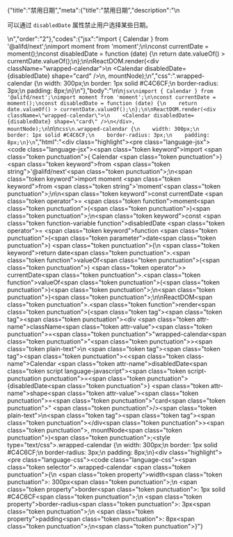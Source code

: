 {"title":"禁用日期","meta":{"title":"禁用日期","description":"\n<p>可以通过 <code>disabledDate</code> 属性禁止用户选择某些日期。</p>\n","order":"2"},"codes":{"jsx":"import { Calendar } from '@alifd/next';\nimport moment from 'moment';\n\nconst currentDate = moment();\nconst disabledDate = function (date) {\n    return date.valueOf() > currentDate.valueOf();\n};\n\nReactDOM.render(<div className=\"wrapped-calendar\">\n    <Calendar disabledDate={disabledDate} shape=\"card\" />\n</div>, mountNode);\n","css":".wrapped-calendar {\n    width: 300px;\n    border: 1px solid #C4C6CF;\n    border-radius: 3px;\n    padding: 8px;\n}\n"},"body":"\n\n````jsx\nimport { Calendar } from '@alifd/next';\nimport moment from 'moment';\n\nconst currentDate = moment();\nconst disabledDate = function (date) {\n    return date.valueOf() > currentDate.valueOf();\n};\n\nReactDOM.render(<div className=\"wrapped-calendar\">\n    <Calendar disabledDate={disabledDate} shape=\"card\" />\n</div>, mountNode);\n````\n\n````css\n.wrapped-calendar {\n    width: 300px;\n    border: 1px solid #C4C6CF;\n    border-radius: 3px;\n    padding: 8px;\n}\n````","html":"<script>(function(){'use strict';\n\nvar _next = require('@alifd/next');\n\nvar _moment = require('moment');\n\nvar _moment2 = _interopRequireDefault(_moment);\n\nfunction _interopRequireDefault(obj) { return obj && obj.__esModule ? obj : { default: obj }; }\n\nvar currentDate = (0, _moment2.default)();\nvar disabledDate = function disabledDate(date) {\n    return date.valueOf() > currentDate.valueOf();\n};\n\nReactDOM.render(React.createElement(\n    'div',\n    { className: 'wrapped-calendar' },\n    React.createElement(_next.Calendar, { disabledDate: disabledDate, shape: 'card' })\n), mountNode);})()</script><div class=\"highlight\"><pre class=\"language-jsx\"><code class=\"language-jsx\"><span class=\"token keyword\">import</span> <span class=\"token punctuation\">{</span> Calendar <span class=\"token punctuation\">}</span> <span class=\"token keyword\">from</span> <span class=\"token string\">'@alifd/next'</span><span class=\"token punctuation\">;</span>\n<span class=\"token keyword\">import</span> moment <span class=\"token keyword\">from</span> <span class=\"token string\">'moment'</span><span class=\"token punctuation\">;</span>\n\n<span class=\"token keyword\">const</span> currentDate <span class=\"token operator\">=</span> <span class=\"token function\">moment</span><span class=\"token punctuation\">(</span><span class=\"token punctuation\">)</span><span class=\"token punctuation\">;</span>\n<span class=\"token keyword\">const</span> <span class=\"token function-variable function\">disabledDate</span> <span class=\"token operator\">=</span> <span class=\"token keyword\">function</span> <span class=\"token punctuation\">(</span><span class=\"token parameter\">date</span><span class=\"token punctuation\">)</span> <span class=\"token punctuation\">{</span>\n    <span class=\"token keyword\">return</span> date<span class=\"token punctuation\">.</span><span class=\"token function\">valueOf</span><span class=\"token punctuation\">(</span><span class=\"token punctuation\">)</span> <span class=\"token operator\">></span> currentDate<span class=\"token punctuation\">.</span><span class=\"token function\">valueOf</span><span class=\"token punctuation\">(</span><span class=\"token punctuation\">)</span><span class=\"token punctuation\">;</span>\n<span class=\"token punctuation\">}</span><span class=\"token punctuation\">;</span>\n\nReactDOM<span class=\"token punctuation\">.</span><span class=\"token function\">render</span><span class=\"token punctuation\">(</span><span class=\"token tag\"><span class=\"token tag\"><span class=\"token punctuation\">&lt;</span>div</span> <span class=\"token attr-name\">className</span><span class=\"token attr-value\"><span class=\"token punctuation\">=</span><span class=\"token punctuation\">\"</span>wrapped-calendar<span class=\"token punctuation\">\"</span></span><span class=\"token punctuation\">></span></span><span class=\"token plain-text\">\n    </span><span class=\"token tag\"><span class=\"token tag\"><span class=\"token punctuation\">&lt;</span><span class=\"token class-name\">Calendar</span></span> <span class=\"token attr-name\">disabledDate</span><span class=\"token script language-javascript\"><span class=\"token script-punctuation punctuation\">=</span><span class=\"token punctuation\">{</span>disabledDate<span class=\"token punctuation\">}</span></span> <span class=\"token attr-name\">shape</span><span class=\"token attr-value\"><span class=\"token punctuation\">=</span><span class=\"token punctuation\">\"</span>card<span class=\"token punctuation\">\"</span></span> <span class=\"token punctuation\">/></span></span><span class=\"token plain-text\">\n</span><span class=\"token tag\"><span class=\"token tag\"><span class=\"token punctuation\">&lt;/</span>div</span><span class=\"token punctuation\">></span></span><span class=\"token punctuation\">,</span> mountNode<span class=\"token punctuation\">)</span><span class=\"token punctuation\">;</span></code></pre></div><style type=\"text/css\">.wrapped-calendar {\n    width: 300px;\n    border: 1px solid #C4C6CF;\n    border-radius: 3px;\n    padding: 8px;\n}</style><div class=\"highlight\"><pre class=\"language-css\"><code class=\"language-css\"><span class=\"token selector\">.wrapped-calendar</span> <span class=\"token punctuation\">{</span>\n    <span class=\"token property\">width</span><span class=\"token punctuation\">:</span> 300px<span class=\"token punctuation\">;</span>\n    <span class=\"token property\">border</span><span class=\"token punctuation\">:</span> 1px solid #C4C6CF<span class=\"token punctuation\">;</span>\n    <span class=\"token property\">border-radius</span><span class=\"token punctuation\">:</span> 3px<span class=\"token punctuation\">;</span>\n    <span class=\"token property\">padding</span><span class=\"token punctuation\">:</span> 8px<span class=\"token punctuation\">;</span>\n<span class=\"token punctuation\">}</span></code></pre></div>"}